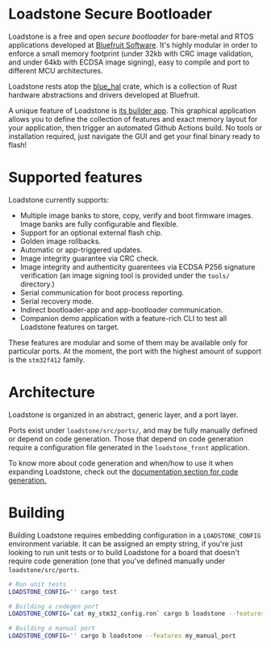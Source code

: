 # Loadstone Secure Bootloader

Loadstone is a free and open *secure bootloader* for bare-metal and RTOS
applications developed at [Bluefruit Software](https://www.bluefruit.co.uk/).
It's highly modular in order to enforce a small memory footprint (under
32kb with CRC image validation, and under 64kb with ECDSA image signing), easy
to compile and port to different MCU architectures.

Loadstone rests atop the [blue_hal](https://github.com/absw/blue_hal) crate,
which is a collection of Rust hardware abstractions and drivers developed
at Bluefruit.

A unique feature of Loadstone is [its builder
app](https://absw.github.io/loadstone/loadstone_front/published_app). This
graphical application allows you to define the collection of features and exact
memory layout for your application, then trigger an automated Github Actions
build. No tools or installation required, just navigate the GUI and get your
final binary ready to flash!

# Supported features

Loadstone currently supports:
* Multiple image banks to store, copy, verify and boot firmware images. Image
  banks are fully configurable and flexible.
* Support for an optional external flash chip.
* Golden image rollbacks.
* Automatic or app-triggered updates.
* Image integrity guarantee via CRC check.
* Image integrity and authenticity guarentees via ECDSA P256 signature
  verification (an image signing tool is provided under the `tools/` directory.)
* Serial communication for boot process reporting.
* Serial recovery mode.
* Indirect bootloader-app and app-bootloader communication.
* Companion demo application with a feature-rich CLI to test all Loadstone
  features on target.

These features are modular and some of them may be available only for particular
ports. At the moment, the port with the highest amount of support is the
`stm32f412` family.


# Architecture

Loadstone is organized in an abstract, generic layer, and a port layer.

Ports exist under `loadstone/src/ports/`, and may be fully manually defined or
depend on code generation. Those that depend on code generation require a
configuration file generated in the `loadstone_front` application.

To know more about code generation and when/how to use it when expanding
Loadstone, check out the [documentation section for code
generation.](./documentation/codegen.md)

# Building

Building Loadstone requires embedding configuration in a `LOADSTONE_CONFIG`
environment variable. It can be assigned an empty string, if you're just looking
to run unit tests or to build Loadstone for a board that doesn't require code
generation (one that you've defined manually under `loadstone/src/ports`.

```bash
# Run unit tests
LOADSTONE_CONFIG='' cargo test

# Building a codegen port
LOADSTONE_CONFIG=`cat my_stm32_config.ron` cargo b loadstone --features stm32f412

# Building a manual port
LOADSTONE_CONFIG='' cargo b loadstone --features my_manual_port
```
